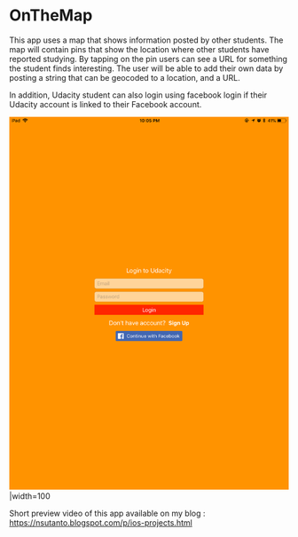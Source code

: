 # OnTheMap

This app uses a map that shows information posted by other students. The map will contain pins that show the location where other students have reported studying. By tapping on the pin users can see a URL for something the student finds interesting. The user will be able to add their own data by posting a string that can be geocoded to a location, and a URL.

In addition, Udacity student can also login using facebook login if their Udacity account is linked to their Facebook account.

![](Presentation/IMG_0156.PNG)|width=100

Short preview video of this app available on my blog : https://nsutanto.blogspot.com/p/ios-projects.html

